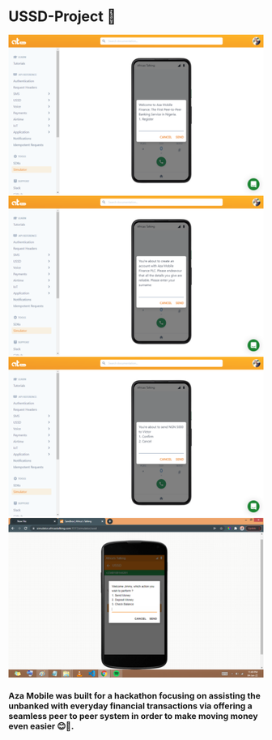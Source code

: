 # USSD-Project 🚀
![Screenshot](Screenshot1.png)
![Screenshot](Screenshot2.png)
![Screenshot](Screenshot3.png)
![Screenshot](Screenshot4.png)

### Aza Mobile was built  for a hackathon focusing on assisting the unbanked with everyday financial transactions via offering a seamless peer to peer system in order to make moving money even easier 😊🚀.
